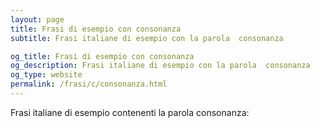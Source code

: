 ```yaml
---
layout: page
title: Frasi di esempio con consonanza 
subtitle: Frasi italiane di esempio con la parola  consonanza

og_title: Frasi di esempio con consonanza 
og_description: Frasi italiane di esempio con la parola  consonanza
og_type: website
permalink: /frasi/c/consonanza.html
---
```


Frasi italiane di esempio contenenti la parola consonanza:


